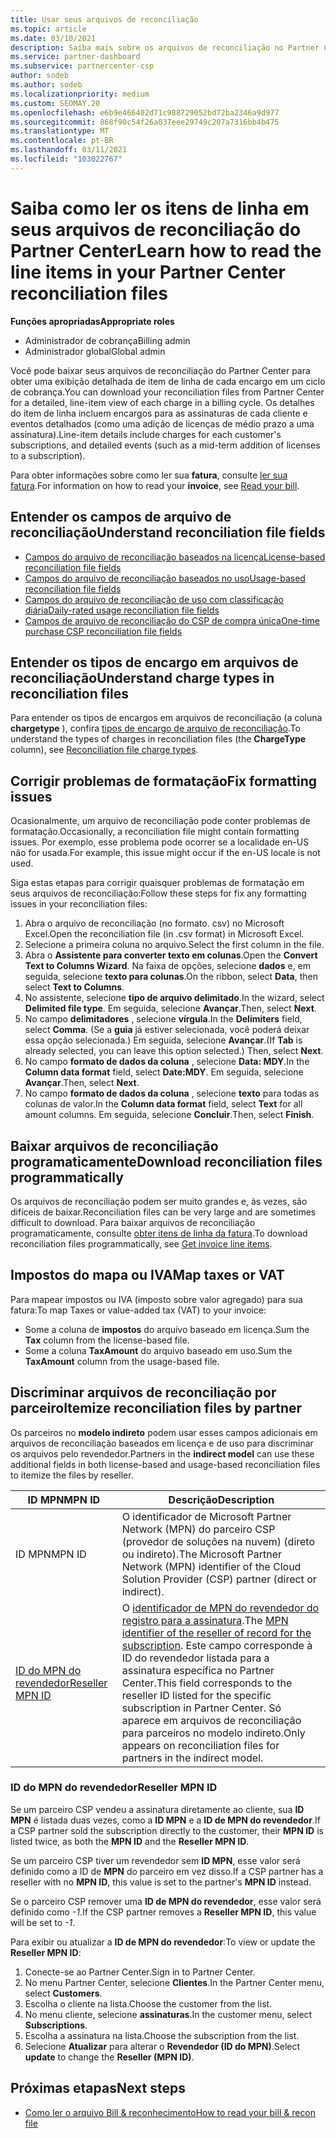 ```yaml
---
title: Usar seus arquivos de reconciliação
ms.topic: article
ms.date: 03/10/2021
description: Saiba mais sobre os arquivos de reconciliação no Partner Center e como interpretar as exibições detalhadas de item de linha de encargos para um determinado ciclo de cobrança.
ms.service: partner-dashboard
ms.subservice: partnercenter-csp
author: sodeb
ms.author: sodeb
ms.localizationpriority: medium
ms.custom: SEOMAY.20
ms.openlocfilehash: e6b9e466402d71c988729052bd72ba2346a9d977
ms.sourcegitcommit: 868f90c54f26a037eee29749c207a7316bb4b475
ms.translationtype: MT
ms.contentlocale: pt-BR
ms.lasthandoff: 03/11/2021
ms.locfileid: "103022767"
---
```

# <a name="learn-how-to-read-the-line-items-in-your-partner-center-reconciliation-files"></a><span data-ttu-id="cacd6-103">Saiba como ler os itens de linha em seus arquivos de reconciliação do Partner Center</span><span class="sxs-lookup"><span data-stu-id="cacd6-103">Learn how to read the line items in your Partner Center reconciliation files</span></span>

<span data-ttu-id="cacd6-104">**Funções apropriadas**</span><span class="sxs-lookup"><span data-stu-id="cacd6-104">**Appropriate roles**</span></span>

- <span data-ttu-id="cacd6-105">Administrador de cobrança</span><span class="sxs-lookup"><span data-stu-id="cacd6-105">Billing admin</span></span>
- <span data-ttu-id="cacd6-106">Administrador global</span><span class="sxs-lookup"><span data-stu-id="cacd6-106">Global admin</span></span>

<span data-ttu-id="cacd6-107">Você pode baixar seus arquivos de reconciliação do Partner Center para obter uma exibição detalhada de item de linha de cada encargo em um ciclo de cobrança.</span><span class="sxs-lookup"><span data-stu-id="cacd6-107">You can download your reconciliation files from Partner Center for a detailed, line-item view of each charge in a billing cycle.</span></span> <span data-ttu-id="cacd6-108">Os detalhes do item de linha incluem encargos para as assinaturas de cada cliente e eventos detalhados (como uma adição de licenças de médio prazo a uma assinatura).</span><span class="sxs-lookup"><span data-stu-id="cacd6-108">Line-item details include charges for each customer's subscriptions, and detailed events (such as a mid-term addition of licenses to a subscription).</span></span>

<span data-ttu-id="cacd6-109">Para obter informações sobre como ler sua **fatura**, consulte [ler sua fatura](read-your-bill.md).</span><span class="sxs-lookup"><span data-stu-id="cacd6-109">For information on how to read your **invoice**, see [Read your bill](read-your-bill.md).</span></span>

## <a name="understand-reconciliation-file-fields"></a><span data-ttu-id="cacd6-110">Entender os campos de arquivo de reconciliação</span><span class="sxs-lookup"><span data-stu-id="cacd6-110">Understand reconciliation file fields</span></span>

- [<span data-ttu-id="cacd6-111">Campos do arquivo de reconciliação baseados na licença</span><span class="sxs-lookup"><span data-stu-id="cacd6-111">License-based reconciliation file fields</span></span>](license-based-recon-files.md)
- [<span data-ttu-id="cacd6-112">Campos do arquivo de reconciliação baseados no uso</span><span class="sxs-lookup"><span data-stu-id="cacd6-112">Usage-based reconciliation file fields</span></span>](usage-based-recon-files.md)
- [<span data-ttu-id="cacd6-113">Campos do arquivo de reconciliação de uso com classificação diária</span><span class="sxs-lookup"><span data-stu-id="cacd6-113">Daily-rated usage reconciliation file fields</span></span>](daily-rated-usage-recon-files.md)
- [<span data-ttu-id="cacd6-114">Campos de arquivo de reconciliação do CSP de compra única</span><span class="sxs-lookup"><span data-stu-id="cacd6-114">One-time purchase CSP reconciliation file fields</span></span>](modern-invoice-reconciliation-file.md)

## <a name="understand-charge-types-in-reconciliation-files"></a><span data-ttu-id="cacd6-115">Entender os tipos de encargo em arquivos de reconciliação</span><span class="sxs-lookup"><span data-stu-id="cacd6-115">Understand charge types in reconciliation files</span></span>

<span data-ttu-id="cacd6-116">Para entender os tipos de encargos em arquivos de reconciliação (a coluna **chargetype** ), confira [tipos de encargo de arquivo de reconciliação](recon-file-charge-types.md).</span><span class="sxs-lookup"><span data-stu-id="cacd6-116">To understand the types of charges in reconciliation files (the **ChargeType** column), see [Reconciliation file charge types](recon-file-charge-types.md).</span></span>

## <a name="fix-formatting-issues"></a><span data-ttu-id="cacd6-117">Corrigir problemas de formatação</span><span class="sxs-lookup"><span data-stu-id="cacd6-117">Fix formatting issues</span></span>

<span data-ttu-id="cacd6-118">Ocasionalmente, um arquivo de reconciliação pode conter problemas de formatação.</span><span class="sxs-lookup"><span data-stu-id="cacd6-118">Occasionally, a reconciliation file might contain formatting issues.</span></span> <span data-ttu-id="cacd6-119">Por exemplo, esse problema pode ocorrer se a localidade en-US não for usada.</span><span class="sxs-lookup"><span data-stu-id="cacd6-119">For example, this issue might occur if the en-US locale is not used.</span></span>

<span data-ttu-id="cacd6-120">Siga estas etapas para corrigir quaisquer problemas de formatação em seus arquivos de reconciliação:</span><span class="sxs-lookup"><span data-stu-id="cacd6-120">Follow these steps for fix any formatting issues in your reconciliation files:</span></span>

1. <span data-ttu-id="cacd6-121">Abra o arquivo de reconciliação (no formato. csv) no Microsoft Excel.</span><span class="sxs-lookup"><span data-stu-id="cacd6-121">Open the reconciliation file (in .csv format) in Microsoft Excel.</span></span>
2. <span data-ttu-id="cacd6-122">Selecione a primeira coluna no arquivo.</span><span class="sxs-lookup"><span data-stu-id="cacd6-122">Select the first column in the file.</span></span>
3. <span data-ttu-id="cacd6-123">Abra o **Assistente para converter texto em colunas**.</span><span class="sxs-lookup"><span data-stu-id="cacd6-123">Open the **Convert Text to Columns Wizard**.</span></span> <span data-ttu-id="cacd6-124">Na faixa de opções, selecione **dados** e, em seguida, selecione **texto para colunas**.</span><span class="sxs-lookup"><span data-stu-id="cacd6-124">On the ribbon, select **Data**, then select **Text to Columns**.</span></span>
4. <span data-ttu-id="cacd6-125">No assistente, selecione **tipo de arquivo delimitado**.</span><span class="sxs-lookup"><span data-stu-id="cacd6-125">In the wizard, select **Delimited file type**.</span></span> <span data-ttu-id="cacd6-126">Em seguida, selecione **Avançar**.</span><span class="sxs-lookup"><span data-stu-id="cacd6-126">Then, select **Next**.</span></span>
5. <span data-ttu-id="cacd6-127">No campo **delimitadores** , selecione **vírgula**.</span><span class="sxs-lookup"><span data-stu-id="cacd6-127">In the **Delimiters** field, select **Comma**.</span></span> <span data-ttu-id="cacd6-128">(Se a **guia** já estiver selecionada, você poderá deixar essa opção selecionada.) Em seguida, selecione **Avançar**.</span><span class="sxs-lookup"><span data-stu-id="cacd6-128">(If **Tab** is already selected, you can leave this option selected.) Then, select **Next**.</span></span>
6. <span data-ttu-id="cacd6-129">No campo **formato de dados da coluna** , selecione **Data: MDY**.</span><span class="sxs-lookup"><span data-stu-id="cacd6-129">In the **Column data format** field, select **Date:MDY**.</span></span> <span data-ttu-id="cacd6-130">Em seguida, selecione **Avançar**.</span><span class="sxs-lookup"><span data-stu-id="cacd6-130">Then, select **Next**.</span></span>
7. <span data-ttu-id="cacd6-131">No campo **formato de dados da coluna** , selecione **texto** para todas as colunas de valor.</span><span class="sxs-lookup"><span data-stu-id="cacd6-131">In the **Column data format** field, select **Text** for all amount columns.</span></span> <span data-ttu-id="cacd6-132">Em seguida, selecione **Concluir**.</span><span class="sxs-lookup"><span data-stu-id="cacd6-132">Then, select **Finish**.</span></span>

## <a name="download-reconciliation-files-programmatically"></a><span data-ttu-id="cacd6-133">Baixar arquivos de reconciliação programaticamente</span><span class="sxs-lookup"><span data-stu-id="cacd6-133">Download reconciliation files programmatically</span></span>

<span data-ttu-id="cacd6-134">Os arquivos de reconciliação podem ser muito grandes e, às vezes, são difíceis de baixar.</span><span class="sxs-lookup"><span data-stu-id="cacd6-134">Reconciliation files can be very large and are sometimes difficult to download.</span></span> <span data-ttu-id="cacd6-135">Para baixar arquivos de reconciliação programaticamente, consulte [obter itens de linha da fatura](/partner-center/develop/get-invoiceline-items).</span><span class="sxs-lookup"><span data-stu-id="cacd6-135">To download reconciliation files programmatically, see [Get invoice line items](/partner-center/develop/get-invoiceline-items).</span></span>

## <a name="map-taxes-or-vat"></a><span data-ttu-id="cacd6-136">Impostos do mapa ou IVA</span><span class="sxs-lookup"><span data-stu-id="cacd6-136">Map taxes or VAT</span></span>

<span data-ttu-id="cacd6-137">Para mapear impostos ou IVA (imposto sobre valor agregado) para sua fatura:</span><span class="sxs-lookup"><span data-stu-id="cacd6-137">To map Taxes or value-added tax (VAT) to your invoice:</span></span>

- <span data-ttu-id="cacd6-138">Some a coluna de **impostos** do arquivo baseado em licença.</span><span class="sxs-lookup"><span data-stu-id="cacd6-138">Sum the **Tax** column from the license-based file.</span></span>
- <span data-ttu-id="cacd6-139">Some a coluna **TaxAmount** do arquivo baseado em uso.</span><span class="sxs-lookup"><span data-stu-id="cacd6-139">Sum the **TaxAmount** column from the usage-based file.</span></span>

## <a name="itemize-reconciliation-files-by-partner"></a><span data-ttu-id="cacd6-140">Discriminar arquivos de reconciliação por parceiro</span><span class="sxs-lookup"><span data-stu-id="cacd6-140">Itemize reconciliation files by partner</span></span>

<span data-ttu-id="cacd6-141">Os parceiros no **modelo indireto** podem usar esses campos adicionais em arquivos de reconciliação baseados em licença e de uso para discriminar os arquivos pelo revendedor.</span><span class="sxs-lookup"><span data-stu-id="cacd6-141">Partners in the **indirect model** can use these additional fields in both license-based and usage-based reconciliation files to itemize the files by reseller.</span></span>

| <span data-ttu-id="cacd6-142">ID MPN</span><span class="sxs-lookup"><span data-stu-id="cacd6-142">MPN ID</span></span> | <span data-ttu-id="cacd6-143">Descrição</span><span class="sxs-lookup"><span data-stu-id="cacd6-143">Description</span></span> |
| ------ | ----------- |
| <span data-ttu-id="cacd6-144">ID MPN</span><span class="sxs-lookup"><span data-stu-id="cacd6-144">MPN ID</span></span> | <span data-ttu-id="cacd6-145">O identificador de Microsoft Partner Network (MPN) do parceiro CSP (provedor de soluções na nuvem) (direto ou indireto).</span><span class="sxs-lookup"><span data-stu-id="cacd6-145">The Microsoft Partner Network (MPN) identifier of the Cloud Solution Provider (CSP) partner (direct or indirect).</span></span> |
| [<span data-ttu-id="cacd6-146">ID do MPN do revendedor</span><span class="sxs-lookup"><span data-stu-id="cacd6-146">Reseller MPN ID</span></span>](#reseller-mpn-id) | <span data-ttu-id="cacd6-147">O [identificador de MPN do revendedor do registro para a assinatura](#reseller-mpn-id).</span><span class="sxs-lookup"><span data-stu-id="cacd6-147">The [MPN identifier of the reseller of record for the subscription](#reseller-mpn-id).</span></span> <span data-ttu-id="cacd6-148">Este campo corresponde à ID do revendedor listada para a assinatura específica no Partner Center.</span><span class="sxs-lookup"><span data-stu-id="cacd6-148">This field corresponds to the reseller ID listed for the specific subscription in Partner Center.</span></span> <span data-ttu-id="cacd6-149">Só aparece em arquivos de reconciliação para parceiros no modelo indireto.</span><span class="sxs-lookup"><span data-stu-id="cacd6-149">Only appears on reconciliation files for partners in the indirect model.</span></span> |

### <a name="reseller-mpn-id"></a><span data-ttu-id="cacd6-150">ID do MPN do revendedor</span><span class="sxs-lookup"><span data-stu-id="cacd6-150">Reseller MPN ID</span></span>

<span data-ttu-id="cacd6-151">Se um parceiro CSP vendeu a assinatura diretamente ao cliente, sua **ID MPN** é listada duas vezes, como a **ID MPN** e a **ID de MPN do revendedor**.</span><span class="sxs-lookup"><span data-stu-id="cacd6-151">If a CSP partner sold the subscription directly to the customer, their **MPN ID** is listed twice, as both the **MPN ID** and the **Reseller MPN ID**.</span></span>

<span data-ttu-id="cacd6-152">Se um parceiro CSP tiver um revendedor sem **ID MPN**, esse valor será definido como a ID de **MPN** do parceiro em vez disso.</span><span class="sxs-lookup"><span data-stu-id="cacd6-152">If a CSP partner has a reseller with no **MPN ID**, this value is set to the partner's **MPN ID** instead.</span></span>

<span data-ttu-id="cacd6-153">Se o parceiro CSP remover uma **ID de MPN do revendedor**, esse valor será definido como *-1*.</span><span class="sxs-lookup"><span data-stu-id="cacd6-153">If the CSP partner removes a **Reseller MPN ID**, this value will be set to *-1*.</span></span>

<span data-ttu-id="cacd6-154">Para exibir ou atualizar a **ID de MPN do revendedor**:</span><span class="sxs-lookup"><span data-stu-id="cacd6-154">To view or update the **Reseller MPN ID**:</span></span>

1. <span data-ttu-id="cacd6-155">Conecte-se ao Partner Center.</span><span class="sxs-lookup"><span data-stu-id="cacd6-155">Sign in to Partner Center.</span></span>
2. <span data-ttu-id="cacd6-156">No menu Partner Center, selecione **Clientes**.</span><span class="sxs-lookup"><span data-stu-id="cacd6-156">In the Partner Center menu, select **Customers**.</span></span>
3. <span data-ttu-id="cacd6-157">Escolha o cliente na lista.</span><span class="sxs-lookup"><span data-stu-id="cacd6-157">Choose the customer from the list.</span></span>
4. <span data-ttu-id="cacd6-158">No menu cliente, selecione **assinaturas**.</span><span class="sxs-lookup"><span data-stu-id="cacd6-158">In the customer menu, select **Subscriptions**.</span></span>
5. <span data-ttu-id="cacd6-159">Escolha a assinatura na lista.</span><span class="sxs-lookup"><span data-stu-id="cacd6-159">Choose the subscription from the list.</span></span>
6. <span data-ttu-id="cacd6-160">Selecione **Atualizar** para alterar o **Revendedor (ID do MPN)**.</span><span class="sxs-lookup"><span data-stu-id="cacd6-160">Select **update** to change the **Reseller (MPN ID)**.</span></span>

## <a name="next-steps"></a><span data-ttu-id="cacd6-161">Próximas etapas</span><span class="sxs-lookup"><span data-stu-id="cacd6-161">Next steps</span></span>

- [<span data-ttu-id="cacd6-162">Como ler o arquivo Bill & reconhecimento</span><span class="sxs-lookup"><span data-stu-id="cacd6-162">How to read your bill & recon file</span></span>](read-your-bill.md) 